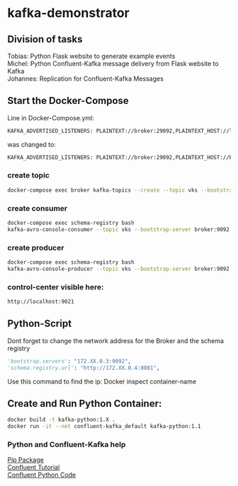 # kafka-demonstrator

## Division of tasks
Tobias: Python Flask website to generate example events</br>
Michel: Python Confluent-Kafka message delivery from Flask website to Kafka</br>
Johannes: Replication for Confluent-Kafka Messages</br>

## Start the Docker-Compose
Line in Docker-Compose.yml:
```bash
KAFKA_ADVERTISED_LISTENERS: PLAINTEXT://broker:29092,PLAINTEXT_HOST://localhost:9092
```
was changed to:
```bash
KAFKA_ADVERTISED_LISTENERS: PLAINTEXT://broker:29092,PLAINTEXT_HOST://broker:9092
```
### create topic
```bash
docker-compose exec broker kafka-topics --create --topic vks --bootstrap-server broker:9092 --replication-factor 1 --partitions 1
```
### create consumer 
```bash
docker-compose exec schema-registry bash
kafka-avro-console-consumer --topic vks --bootstrap-server broker:9092 
```

### create producer
```bash
docker-compose exec schema-registry bash
kafka-avro-console-producer --topic vks --bootstrap-server broker:9092 --property value.schema="$(< /opt/app/schema/order_detail.avsc)"
```

### control-center visible here: 
```bash
http://localhost:9021
```

## Python-Script
Dont forget to change the network address for the Broker and the schema registry
```python
'bootstrap.servers': "172.XX.0.3:9092",
'schema.registry.url': "http://172.XX.0.4:8081",
```
Use this command to find the ip: Docker inspect container-name

## Create and Run Python Container:
```bash
docker build -t kafka-python:1.X .
docker run -it --net confluent-kafka_default kafka-python:1.1
```
### Python and Confluent-Kafka help
[Pip Package](https://pypi.org/project/confluent-kafka/)</br>
[Confluent Tutorial](https://kafka-tutorials.confluent.io/kafka-console-consumer-producer/kafka.html#initialize-the-project)</br>
[Confluent Python Code](https://github.com/confluentinc/confluent-kafka-python)</br>
